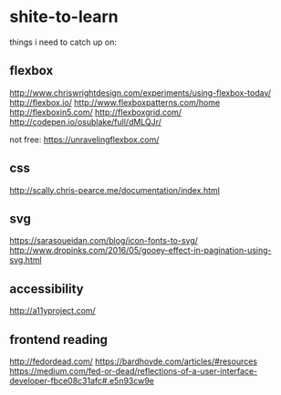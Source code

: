 # shite-to-learn
things i need to catch up on:

## flexbox
http://www.chriswrightdesign.com/experiments/using-flexbox-today/
http://flexbox.io/
http://www.flexboxpatterns.com/home
http://flexboxin5.com/
http://flexboxgrid.com/
http://codepen.io/osublake/full/dMLQJr/

not free:
https://unravelingflexbox.com/

## css
http://scally.chris-pearce.me/documentation/index.html


## svg
https://sarasoueidan.com/blog/icon-fonts-to-svg/
http://www.dropinks.com/2016/05/gooey-effect-in-pagination-using-svg.html

## accessibility
http://a11yproject.com/

## frontend reading
http://fedordead.com/
https://bardhovde.com/articles/#resources
https://medium.com/fed-or-dead/reflections-of-a-user-interface-developer-fbce08c31afc#.e5n93cw9e
